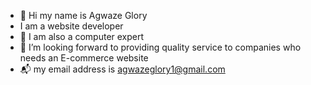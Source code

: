 - 👋 Hi my name is Agwaze Glory 
-    I am a website developer
- 🌱 I am also a computer expert
- 💞️ I’m looking forward to providing quality service to companies who needs an E-commerce website 
- 📬 my email address is agwazeglory1@gmail.com

<!---
osasere07/osasere07 is a ✨ special ✨ repository because its `README.md` (this file) appears on your GitHub profile.
You can click the Preview link to take a look at your changes.
--->
